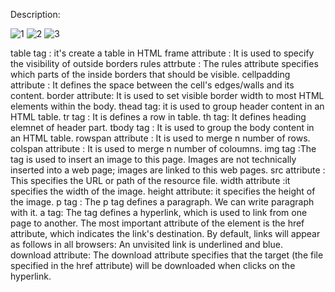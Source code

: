 Description:

![1](https://github.com/trishaDas13/tableFormation/assets/126088849/12272890-2f97-4afc-933e-edc100ddbb78)
![2](https://github.com/trishaDas13/tableFormation/assets/126088849/caea3689-a003-4c38-9e40-a16903a8d50d)
![3](https://github.com/trishaDas13/tableFormation/assets/126088849/a957a228-3b35-45cb-973d-81f713b2e311)

table tag : it's create a table in HTML
frame attribute : It is used to specify the visibility of outside borders
rules attrbute : The rules attribute specifies which parts of the inside borders that should be visible. 
cellpadding attribute :  It defines the space between the cell's edges/walls and its content. 
border attribute: It  is used to set visible border width to most HTML elements within the body. 
thead tag: it is used to group header content in an HTML table.
tr tag : It is defines a row in table.
th tag: It defines heading elemnet of header part.
tbody tag : It is used to group the body content in an HTML table.
rowspan attribute : It is used to merge n number of rows. 
colspan attribute : It is used to merge n number of coloumns.
img tag :The <img> tag is used to insert an image to this page. Images are not technically inserted into a web page; images are linked to this web pages. 
src attribute : This specifies the URL or path of the resource file.
width attribute :it specifies the width of the image.
height attribute: it specifies the height of the image.
p tag :  The p tag defines a paragraph. We can write paragraph with it. 
a tag: The <a> tag defines a hyperlink, which is used to link from one page to another. The most important attribute of the <a> element is the href attribute, which indicates the link's destination. By default, links will appear as follows in all browsers: An unvisited link is underlined and blue.
download attribute: The download attribute specifies that the target (the file specified in the href attribute) will be downloaded when clicks on the hyperlink. 

